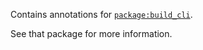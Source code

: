 Contains annotations for [`package:build_cli`](https://pub.dartlang.org/packages/build_cli).

See that package for more information.
